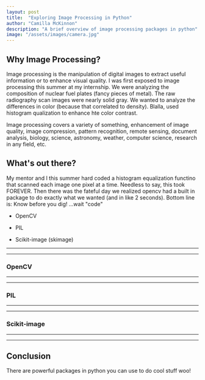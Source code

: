 ```yaml
---
layout: post
title:  "Exploring Image Processing in Python"
author: "Camilla McKinnon"
description: "A brief overview of image processing packages in python"
image: "/assets/images/camera.jpg"
--- 
```


## Why Image Processing?

Image processing is the manipulation of digital images to extract useful information or to enhance visual quality. I was first exposed to image processing this summer at my internship. We were analyzing the composition of nuclear fuel plates (fancy pieces of metal). The raw radiography scan images were nearly solid gray. We wanted to analyze the differences in color (because that correlated to density). Blalla, used histogram qualization to enhance hte color contrast. 

Image processing covers a variety of something, enhancement of image quality, image compression, pattern recognition, remote sensing, document analysis, biology, science, astronomy, weather, computer science, research in any field, etc. 

## What's out there?

My mentor and I this summer hard coded a histogram equalization functino that scanned each image one pixel at a time. Needless to say, this took FOREVER. Then there was the fateful day we realized opencv had a built in package to do exactly what we wanted (and in like 2 seconds). Bottom line is: Know before you dig! ...wait "code"

* OpenCV

* PIL

* Scikit-image (skimage)

---
---

### OpenCV

---
---

### PIL

---
---

### Scikit-image

---
---
## Conclusion

There are powerful packages in python you can use to do cool stuff woo!
